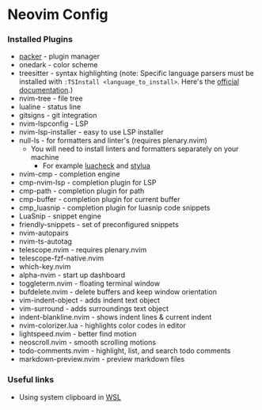 # Neovim Config

### Installed Plugins

- [packer](https://github.com/wbthomason/packer.nvim) - plugin manager
- onedark - color scheme
- treesitter - syntax highlighting (note: Specific language parsers must be installed with `:TSInstall <language_to_install>`. Here's the [official documentation](https://github.com/nvim-treesitter/nvim-treesitter#language-parsers).)
- nvim-tree - file tree
- lualine - status line
- gitsigns - git integration
- nvim-lspconfig - LSP
- nvim-lsp-installer - easy to use LSP installer
- null-ls - for formatters and linter's (requires plenary.nvim)
  - You will need to install linters and formatters separately on your machine
    - For example [luacheck](https://github.com/mpeterv/luacheck#installation) and [stylua](https://github.com/JohnnyMorganz/StyLua#installation)
- nvim-cmp - completion engine
- cmp-nvim-lsp - completion plugin for LSP
- cmp-path - completion plugin for path
- cmp-buffer - completion plugin for current buffer
- cmp_luasnip - completion plugin for luasnip code snippets
- LuaSnip - snippet engine
- friendly-snippets - set of preconfigured snippets
- nvim-autopairs
- nvim-ts-autotag
- telescope.nvim - requires plenary.nvim
- telescope-fzf-native.nvim
- which-key.nvim
- alpha-nvim - start up dashboard
- toggleterm.nvim - floating terminal window
- bufdelete.nvim - delete buffers and keep window orientation
- vim-indent-object - adds indent text object
- vim-surround - adds surroundings text object
- indent-blankline.nvim - shows indent lines & current indent
- nvim-colorizer.lua - highlights color codes in editor
- lightspeed.nvim - better find motion
- neoscroll.nvim - smooth scrolling motions
- todo-comments.nvim - highlight, list, and search todo comments
- markdown-preview.nvim - preview markdown files

### Useful links

- Using system clipboard in [WSL](https://github.com/neovim/neovim/wiki/FAQ#how-to-use-the-windows-clipboard-from-wsl)
